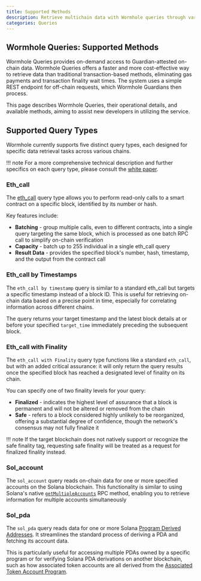 ```yaml
---
title: Supported Methods
description: Retrieve multichain data with Wormhole queries through various supported methods like eth_call, By Timestamp, With Finality, sol_account and sol_pda.
categories: Queries
---
```


## Wormhole Queries: Supported Methods

Wormhole Queries provides on-demand access to Guardian-attested on-chain data. Wormhole Queries offers a faster and more cost-effective way to retrieve data than traditional transaction-based methods, eliminating gas payments and transaction finality wait times. The system uses a simple REST endpoint for off-chain requests, which Wormhole Guardians then process.

This page describes Wormhole Queries, their operational details, and available methods, aiming to assist new developers in utilizing the service.

## Supported Query Types

Wormhole currently supports five distinct query types, each designed for specific data retrieval tasks across various chains.

!!! note 
    For a more comprehensive technical description and further specifics on each query type, please consult the [white paper](https://github.com/wormhole-foundation/wormhole/blob/main/whitepapers/0013_ccq.md).


### Eth_call

The [eth_call](https://ethereum.org/en/developers/docs/apis/json-rpc/#eth_call) query type allows you to perform read-only calls to a smart contract on a specific block, identified by its number or hash.

Key features include:

- **Batching** - group multiple calls, even to different contracts, into a single query targeting the same block, which is processed as one batch RPC call to simplify on-chain verification
- **Capacity** - batch up to 255 individual in a single eth_call query 
- **Result Data** - provides the specified block's number, hash, timestamp, and the output from the contract call

### Eth_call by Timestamps

The `eth_call by timestamp` query is similar to a standard eth_call but targets a specific timestamp instead of a block ID. This is useful for retrieving on-chain data based on a precise point in time, especially for correlating information across different chains.

The query returns your target timestamp and the latest block details at or before your specified `target_time` immediately preceding the subsequent block. 

### Eth_call with Finality

The `eth_call with Finality` query type functions like a standard `eth_call`, but with an added critical assurance: it will only return the query results once the specified block has reached a designated level of finality on its chain.

You can specify one of two finality levels for your query:

- **Finalized** - indicates the highest level of assurance that a block is permanent and will not be altered or removed from the chain
- **Safe** - refers to a block considered highly unlikely to be reorganized, offering a substantial degree of confidence, though the network's consensus may not fully finalize it

!!! note
    If the target blockchain does not natively support or recognize the safe finality tag, requesting safe finality will be treated as a request for finalized finality instead.

### Sol_account

The `sol_account` query reads on-chain data for one or more specified accounts on the Solana blockchain. This functionality is similar to using Solana's native [`getMultipleAccounts`](https://solana.com/docs/rpc/http/getmultipleaccounts) RPC method, enabling you to retrieve information for multiple accounts simultaneously

### Sol_pda

The `sol_pda` query reads data for one or more Solana [Program Derived Addresses](https://www.anchor-lang.com/docs/pdas). It streamlines the standard process of deriving a PDA and fetching its account data.

This is particularly useful for accessing multiple PDAs owned by a specific program or for verifying Solana PDA derivations on another blockchain, such as how associated token accounts are all derived from the [Associated Token Account Program](https://spl.solana.com/associated-token-account).